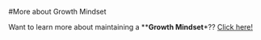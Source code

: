 #More about Growth Mindset


Want to learn more about maintaining a **__Growth Mindset__*?? [Click here!](/https://www.atlassian.com/blog/inside-atlassian/growth-mindset)
